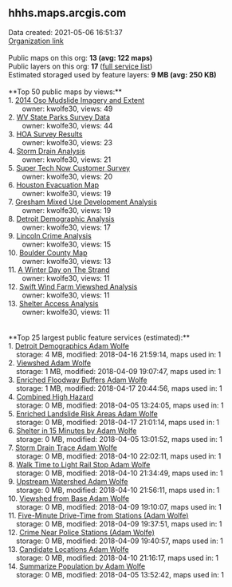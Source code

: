 <h2>hhhs.maps.arcgis.com</h2> Data created: 2021-05-06 16:51:37 <br /><a target='new' href='https://hhhs.maps.arcgis.com'>Organization link</a><br /><br />Public maps on this org: <b>13 (avg: 122 maps)</b><br />Public layers on this org: <b>17 </b>(<a target='new' href='https://services.arcgis.com/Tph6uihsTvHsftkt/ArcGIS/rest/services'>full service list</a>)<br />Estimated storaged used by feature layers: <b>9 MB (avg: 250 KB)</b><br /><br />**Top 50 public maps by views:**<br />  1. <a target='new' href='https://www.arcgis.com/home/item.html?id=dbb970aea934457693f4400e5d3ee1f4'>2014 Oso Mudslide Imagery and Extent</a> <br />  &nbsp;&nbsp;&nbsp;&nbsp; &nbsp;&nbsp;owner: kwolfe30, views: 49<br />  2. <a target='new' href='https://www.arcgis.com/home/item.html?id=b4b4883c7b8f4fe3ad79eaf83cda81bf'>WV State Parks Survey Data</a> <br />  &nbsp;&nbsp;&nbsp;&nbsp; &nbsp;&nbsp;owner: kwolfe30, views: 44<br />  3. <a target='new' href='https://www.arcgis.com/home/item.html?id=8f7f43aa8f8c43c39d9c111c74785283'>HOA Survey Results</a> <br />  &nbsp;&nbsp;&nbsp;&nbsp; &nbsp;&nbsp;owner: kwolfe30, views: 23<br />  4. <a target='new' href='https://www.arcgis.com/home/item.html?id=9f173306b628487392989711274465fe'>Storm Drain Analysis</a> <br />  &nbsp;&nbsp;&nbsp;&nbsp; &nbsp;&nbsp;owner: kwolfe30, views: 21<br />  5. <a target='new' href='https://www.arcgis.com/home/item.html?id=3ef1537b988f4c2b8f342bf76a3e3433'>Super Tech Now Customer Survey</a> <br />  &nbsp;&nbsp;&nbsp;&nbsp; &nbsp;&nbsp;owner: kwolfe30, views: 20<br />  6. <a target='new' href='https://www.arcgis.com/home/item.html?id=d2f8dc243cb44ec68a3785a5d448ea13'>Houston Evacuation Map</a> <br />  &nbsp;&nbsp;&nbsp;&nbsp; &nbsp;&nbsp;owner: kwolfe30, views: 19<br />  7. <a target='new' href='https://www.arcgis.com/home/item.html?id=ccbebc2420d34d4593bac2fd07647dd4'>Gresham Mixed Use Development Analysis</a> <br />  &nbsp;&nbsp;&nbsp;&nbsp; &nbsp;&nbsp;owner: kwolfe30, views: 19<br />  8. <a target='new' href='https://www.arcgis.com/home/item.html?id=b1b51996d46a4d80934867755b5a9ed2'>Detroit Demographic Analysis</a> <br />  &nbsp;&nbsp;&nbsp;&nbsp; &nbsp;&nbsp;owner: kwolfe30, views: 17<br />  9. <a target='new' href='https://www.arcgis.com/home/item.html?id=3f9ffd83b85241dab1540f732fdba80c'>Lincoln Crime Analysis</a> <br />  &nbsp;&nbsp;&nbsp;&nbsp; &nbsp;&nbsp;owner: kwolfe30, views: 15<br />  10. <a target='new' href='https://www.arcgis.com/home/item.html?id=fe60ea619fc144eebf73acb96c73bf7f'>Boulder County Map</a> <br />  &nbsp;&nbsp;&nbsp;&nbsp; &nbsp;&nbsp;owner: kwolfe30, views: 13<br />  11. <a target='new' href='https://www.arcgis.com/home/item.html?id=760c17a64635496ca899b08d6449bda7'>A Winter Day on The Strand</a> <br />  &nbsp;&nbsp;&nbsp;&nbsp; &nbsp;&nbsp;owner: kwolfe30, views: 11<br />  12. <a target='new' href='https://www.arcgis.com/home/item.html?id=796a61a0fd424cd4b696d1b7a114812b'>Swift Wind Farm Viewshed Analysis</a> <br />  &nbsp;&nbsp;&nbsp;&nbsp; &nbsp;&nbsp;owner: kwolfe30, views: 11<br />  13. <a target='new' href='https://www.arcgis.com/home/item.html?id=70dd39d90a424a0dad50c59fd7d1ed03'>Shelter Access Analysis</a> <br />  &nbsp;&nbsp;&nbsp;&nbsp; &nbsp;&nbsp;owner: kwolfe30, views: 11<br /><br /><br />**Top 25 largest public feature services (estimated):**<br /> 1. <a target='new' href='https://www.arcgis.com/home/item.html?id=424d69c91a7b436d8b113e8b7aab55e5'>Detroit Demographics Adam Wolfe</a><br /> &nbsp;&nbsp;&nbsp;&nbsp;storage: 4 MB, modified: 2018-04-16 21:59:14, maps used in: 1<br /> 2. <a target='new' href='https://www.arcgis.com/home/item.html?id=82d13584b0bd457394d6698dbedce550'>Viewshed Adam Wolfe</a><br /> &nbsp;&nbsp;&nbsp;&nbsp;storage: 1 MB, modified: 2018-04-09 19:07:47, maps used in: 1<br /> 3. <a target='new' href='https://www.arcgis.com/home/item.html?id=a06550d11398447aa7afbd5e2ad1fd13'>Enriched Floodway Buffers Adam Wolfe</a><br /> &nbsp;&nbsp;&nbsp;&nbsp;storage: 1 MB, modified: 2018-04-17 20:44:56, maps used in: 1<br /> 4. <a target='new' href='https://www.arcgis.com/home/item.html?id=592f63a996994c2e88d49bd27d9ea880'>Combined High Hazard</a><br /> &nbsp;&nbsp;&nbsp;&nbsp;storage: 0 MB, modified: 2018-04-05 13:24:05, maps used in: 1<br /> 5. <a target='new' href='https://www.arcgis.com/home/item.html?id=44dfd9d970ab4c31bf70ade4136afd52'>Enriched Landslide Risk Areas Adam Wolfe</a><br /> &nbsp;&nbsp;&nbsp;&nbsp;storage: 0 MB, modified: 2018-04-17 21:01:14, maps used in: 1<br /> 6. <a target='new' href='https://www.arcgis.com/home/item.html?id=58a2afba0ee9414bb7bcbefaf388583d'>Shelter in 15 Minutes by Adam Wolfe</a><br /> &nbsp;&nbsp;&nbsp;&nbsp;storage: 0 MB, modified: 2018-04-05 13:01:52, maps used in: 1<br /> 7. <a target='new' href='https://www.arcgis.com/home/item.html?id=042b59346d654e538bce6123bf6e3283'>Storm Drain Trace Adam Wolfe</a><br /> &nbsp;&nbsp;&nbsp;&nbsp;storage: 0 MB, modified: 2018-04-10 22:02:11, maps used in: 1<br /> 8. <a target='new' href='https://www.arcgis.com/home/item.html?id=1e90d27bdcde43549eed8efae5748536'>Walk Time to Light Rail Stop Adam Wolfe</a><br /> &nbsp;&nbsp;&nbsp;&nbsp;storage: 0 MB, modified: 2018-04-10 21:34:49, maps used in: 1<br /> 9. <a target='new' href='https://www.arcgis.com/home/item.html?id=fa7ee53f4dab4adcbad52a55eb591b95'>Upstream Watershed Adam Wolfe</a><br /> &nbsp;&nbsp;&nbsp;&nbsp;storage: 0 MB, modified: 2018-04-10 21:56:11, maps used in: 1<br /> 10. <a target='new' href='https://www.arcgis.com/home/item.html?id=3cac8d838dcb438f8d3084d77702009e'>Viewshed from Base Adam Wolfe</a><br /> &nbsp;&nbsp;&nbsp;&nbsp;storage: 0 MB, modified: 2018-04-09 19:10:07, maps used in: 1<br /> 11. <a target='new' href='https://www.arcgis.com/home/item.html?id=26687166f207423f8fda77f9e8cdb9ec'>Five-Minute Drive-Time from Stations (Adam Wolfe)</a><br /> &nbsp;&nbsp;&nbsp;&nbsp;storage: 0 MB, modified: 2018-04-09 19:37:51, maps used in: 1<br /> 12. <a target='new' href='https://www.arcgis.com/home/item.html?id=7a35ce20f7cf433bafbab51d805b9e2f'>Crime Near Police Stations (Adam Wolfe)</a><br /> &nbsp;&nbsp;&nbsp;&nbsp;storage: 0 MB, modified: 2018-04-09 19:40:57, maps used in: 1<br /> 13. <a target='new' href='https://www.arcgis.com/home/item.html?id=39812a958d024a62a433087515c2cddd'>Candidate Locations Adam Wolfe</a><br /> &nbsp;&nbsp;&nbsp;&nbsp;storage: 0 MB, modified: 2018-04-10 21:16:17, maps used in: 1<br /> 14. <a target='new' href='https://www.arcgis.com/home/item.html?id=cd92c0944f9a4d369da64d05569a0028'>Summarize Population by Adam Wolfe</a><br /> &nbsp;&nbsp;&nbsp;&nbsp;storage: 0 MB, modified: 2018-04-05 13:52:42, maps used in: 1<br />